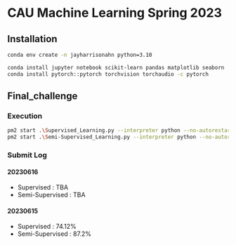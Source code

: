 # CAU Machine Learning Spring 2023

## Installation

```bash
conda env create -n jayharrisonahn python=3.10
```

```bash
conda install jupyter notebook scikit-learn pandas matplotlib seaborn
conda install pytorch::pytorch torchvision torchaudio -c pytorch
```

## Final_challenge
### Execution
```bash
pm2 start .\Supervised_Learning.py --interpreter python --no-autorestart
pm2 start .\Semi-Supervised_Learning.py --interpreter python --no-autorestart
```

### Submit Log
#### 20230616
- Supervised : TBA
- Semi-Supervised : TBA
#### 20230615
- Supervised : 74.12%
- Semi-Supervised : 87.2%